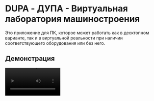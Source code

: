 # DUPA - ДУПА - Виртуальная лаборатория машиностроения #
Это приложение для ПК, которое может работать как в десктопном варианте, так и в виртуальной реальности при наличии соответствующего оборудования или без него.
## Демонстрация ##
<video src='https://github.com/LeoKhariton/Dupa/blob/main/VirLab_001%202023-02-25%2021-25-47%20(online-video-cutter.com).mp4' width=180/>
## Desktop ##
### Без контроллера Leap Motion ###
Приложением можно управлять с помощью компьютерной мыши:
- менять зум (приближаться/отдаляться) можно с помощью колесика мыши
- делать облет объекта можно при зажатой правой кнопке мыши
- взаимодействовать с объектом можно при помощи правой кнопки мыши. При наведении курсора на части, с которыми можно взаимодействовать, они подсвечиваются желтым цветом.  
### С контроллером Leap Motion в режиме Desktop ###
Для контроллера необходимо включить режим "Desktop" *, т.к. обычно включается VR-режим по умолчанию.  
В этом случае можно взаимодействовать со всеми активными элементами непосредственно с помощью рук.  
**Предполагается, что пользователь уже установил **Gemini SDK для Leap Motion** и умеет ее настраивать.*
## VR ##
### Oculus Rift, Vive Focus, ... ###
Необходимо закрепить контроллер на VR-шлеме и включить режим "VR". Контроллеры-джойстики не понадобятся.  
VR-систему подключить к компьютеру.  
**Предполагается, что пользователь установил все необходимые пакеты для работы с имеющейся системой ВР.*  
### А что, если нет VR-системы? ###
В таком случае также можно постараться запустить приложение в режиме VR. Понадобится смартфон с гироскопом и гарнитура VR, которую в дальнейшем будем называть Cardboard -cb.  
*****
**Следует помнить, что использовать смартфон вместо профессиональной VR-системы может не только доставить эффект погружения, но и нежелательные последствия!**
*****
Есть несколько путей:  
1. С помощью приложений RiftCat, Trinus VR и т.д.  
Данный способ предполагает запуск компьютерных приложений в режиме виртуальной реальности на смартфоне. Однако бесплатный период длится лишь 10 минут.  
Как этим пользоваться, опускается, так как имеется масса информации (как и про подключение Leap Motion и Oculus/Vive).  
2. С помощью Unity Remote  
В данном случае нет ограничения по времени, но на компьютере должен быть установлен Unity.  
По сути, запуск приложения будет проводиться в редакторе Unity в режиме отладки (debug). Основные вычисления будет проводить компьютер. Но он будет иметь доступ к сенсорам смартфона (к камере, гироскопу, сенсорному монитору и т.д.).  
### Поддерживаемые системы ###
Windoiws, macOS, Linux
## Установка Trinus VR ##
Данное приложение разработано под носимые устройства виртуальной реальности, такие, как Oculus Rift или HTC Vive Focus.  
Они представляют собой полноценные VR-системы, включающие в себя шлем и контроллеры и могут работать как самостоятельные устройства, но чаще всего их подключают к компьютеру, который берет все вычисления на себя и использует шлем для вывода информации, как и обычный монитор - VR-шлем подключается в DP (dispaly port) компьютера и представляет собой просто наголовный монитор с двумя экранами для стереоскопического вида.  
Однако в случае, если под рукой нет специального шлема, в качестве наголовного монитора может подойти и обычный смартфон. Контроллеры не понадобятся, так как рассчитано работать с контроллером Leap Motion. Для этого необходимо установить на компьютер и смартфон специальное приложение, работающее по типу клиент-сервер.  
1. На компьютер:  
2. На мобильное устройство:  
Теперь можно использовать смартфон как "наголовный" двойной монитор.  
